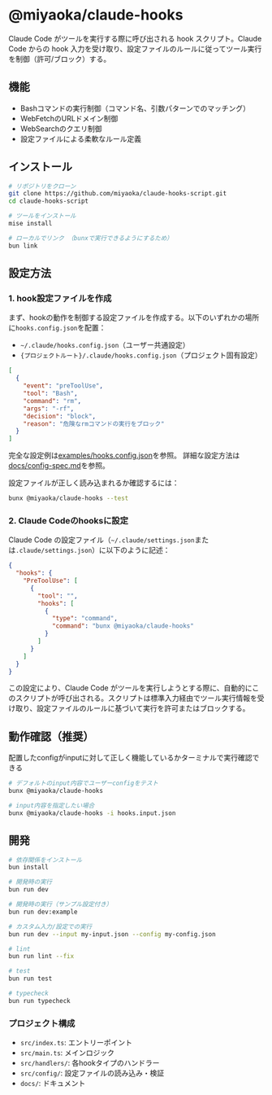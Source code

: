 # @miyaoka/claude-hooks

Claude Code がツールを実行する際に呼び出される hook スクリプト。Claude Code からの hook 入力を受け取り、設定ファイルのルールに従ってツール実行を制御（許可/ブロック）する。

## 機能

- Bashコマンドの実行制御（コマンド名、引数パターンでのマッチング）
- WebFetchのURLドメイン制御
- WebSearchのクエリ制御
- 設定ファイルによる柔軟なルール定義

## インストール

```bash
# リポジトリをクローン
git clone https://github.com/miyaoka/claude-hooks-script.git
cd claude-hooks-script

# ツールをインストール
mise install

# ローカルでリンク （bunxで実行できるようにするため）
bun link
```

## 設定方法

### 1. hook設定ファイルを作成

まず、hookの動作を制御する設定ファイルを作成する。以下のいずれかの場所に`hooks.config.json`を配置：

- `~/.claude/hooks.config.json`（ユーザー共通設定）
- `{プロジェクトルート}/.claude/hooks.config.json`（プロジェクト固有設定）

```json
[
  {
    "event": "preToolUse",
    "tool": "Bash",
    "command": "rm",
    "args": "-rf",
    "decision": "block",
    "reason": "危険なrmコマンドの実行をブロック"
  }
]
```

完全な設定例は[examples/hooks.config.json](examples/hooks.config.json)を参照。
詳細な設定方法は[docs/config-spec.md](docs/config-spec.md)を参照。

設定ファイルが正しく読み込まれるか確認するには：

```bash
bunx @miyaoka/claude-hooks --test
```

### 2. Claude Codeのhooksに設定

Claude Code の設定ファイル（`~/.claude/settings.json`または`.claude/settings.json`）に以下のように記述：

```json
{
  "hooks": {
    "PreToolUse": [
      {
        "tool": "",
        "hooks": [
          {
            "type": "command",
            "command": "bunx @miyaoka/claude-hooks"
          }
        ]
      }
    ]
  }
}
```

この設定により、Claude Code がツールを実行しようとする際に、自動的にこのスクリプトが呼び出される。スクリプトは標準入力経由でツール実行情報を受け取り、設定ファイルのルールに基づいて実行を許可またはブロックする。

## 動作確認（推奨）

配置したconfigがinputに対して正しく機能しているかターミナルで実行確認できる

```bash
# デフォルトのinput内容でユーザーconfigをテスト
bunx @miyaoka/claude-hooks

# input内容を指定したい場合
bunx @miyaoka/claude-hooks -i hooks.input.json
```

## 開発

```bash
# 依存関係をインストール
bun install

# 開発時の実行
bun run dev

# 開発時の実行（サンプル設定付き）
bun run dev:example

# カスタム入力/設定での実行
bun run dev --input my-input.json --config my-config.json

# lint
bun run lint --fix

# test
bun run test

# typecheck
bun run typecheck
```

### プロジェクト構成

- `src/index.ts`: エントリーポイント
- `src/main.ts`: メインロジック
- `src/handlers/`: 各hookタイプのハンドラー
- `src/config/`: 設定ファイルの読み込み・検証
- `docs/`: ドキュメント
